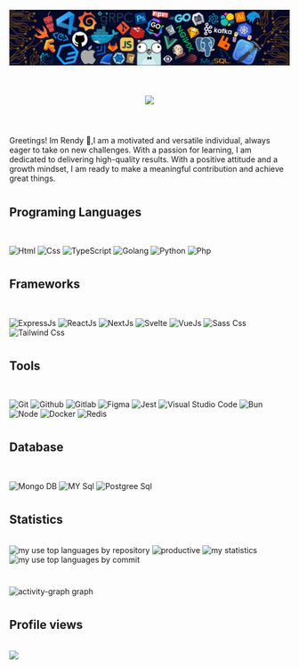 ![](/header_.png)


#
<h1 align="center">
    <img src="https://readme-typing-svg.herokuapp.com/?font=Righteous&size=35&center=true&vCenter=true&width=500&height=70&duration=4000&lines=Hi+There!+👋;+I'm+Rendy!;+I'm+Fullstack+Web+Developer!;" />
</h1>

<br/>

<p>
  Greetings! Im Rendy 👋,I am a motivated and versatile individual, always eager to take on new challenges. With a passion for learning, I am dedicated to delivering high-quality results. With a positive attitude and a growth mindset, I am ready to make a meaningful contribution and achieve great things.
</p>

#

## Programing Languages 
<br/>
<p align="left">
  <img alt="Html" src="https://skillicons.dev/icons?i=html" />
  <img alt="Css" src="https://skillicons.dev/icons?i=css" />
  <img alt="TypeScript" src="https://skillicons.dev/icons?i=typescript"/>
  <img alt="Golang" src="https://skillicons.dev/icons?i=golang" />
  <img alt="Python" src="https://skillicons.dev/icons?i=python" />
<img alt="Php" src="https://skillicons.dev/icons?i=php" />
</p>

#

## Frameworks 
<br/>
<p align="left">
  <img alt="ExpressJs"  src="https://skillicons.dev/icons?i=express" />
  <img alt="ReactJs"  src="https://skillicons.dev/icons?i=react" />
  <img alt="NextJs" src="https://skillicons.dev/icons?i=next" />
  <img alt="Svelte"  src="https://skillicons.dev/icons?i=svelte" />
  <img alt="VueJs"  src="https://skillicons.dev/icons?i=vue" />
  <img alt="Sass Css"  src="https://skillicons.dev/icons?i=sass" />
   <img alt="Tailwind Css"  src="https://skillicons.dev/icons?i=tailwind" />
</p>

#

## Tools
<br/>
<p align="left">
<img alt="Git" src="https://skillicons.dev/icons?i=git"/>
   <img alt="Github" src="https://skillicons.dev/icons?i=github"/>
   <img alt="Gitlab" src="https://skillicons.dev/icons?i=gitlab"/>
  <img alt="Figma" src="https://skillicons.dev/icons?i=figma"/>
  <img alt="Jest" src="https://skillicons.dev/icons?i=jest"/>
  <img alt="Visual Studio Code"  src="https://skillicons.dev/icons?i=vscode" />
  <img alt="Bun" src="https://skillicons.dev/icons?i=bun"/>
  <img alt="Node" src="https://skillicons.dev/icons?i=nodejs"/>
  <img alt="Docker" src="https://skillicons.dev/icons?i=docker"/>
  <img alt="Redis" src="https://skillicons.dev/icons?i=redis"/>
</p>

#

## Database
<br/>
<p align="left">
<img alt="Mongo DB"  src="https://skillicons.dev/icons?i=mongodb" />
<img alt="MY Sql"  src="https://skillicons.dev/icons?i=mysql" />
<img alt="Postgree Sql"  src="https://skillicons.dev/icons?i=postgres" />
</p>

#

## Statistics 
<div align="left" >
  <br/>
<img alt="my use top languages by repository" src="https://github-readme-stats.vercel.app/api/top-langs/?username=rendy278&layout=compact&card_width=400&hide=Jupyter%20Notebook,HTML,CSS"/>

<img  alt="productive" src="http://github-profile-summary-cards.vercel.app/api/cards/productive-time?username=rendy278&theme=github&utcOffset=8"/>
<img  alt="my statistics" src="https://github-readme-stats.vercel.app/api?username=rendy278&show_icons=true&theme=radical)"/>
<img  alt="my use top languages by commit" src="http://github-profile-summary-cards.vercel.app/api/cards/most-commit-language?username=rendy278&theme=github"/>
</div>

#

<img src="http://github-profile-summary-cards.vercel.app/api/cards/profile-details?username=rendy278&theme=github" height="300px" alt="activity-graph graph"  />

#



## Profile views 
<br/>
<a href="https://u8views.com/github/rendy278"><img src="https://u8views.com/api/v1/github/profiles/114122187/views/day-week-month-total-count.svg"></a>

#
